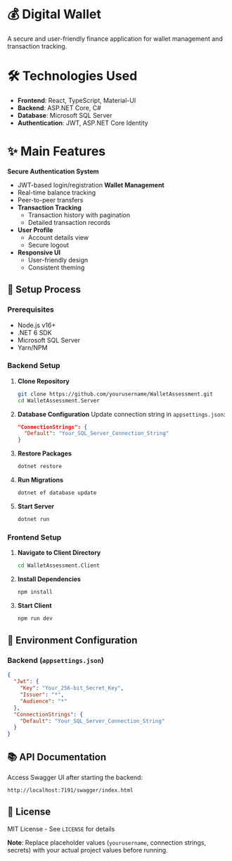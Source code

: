# 💰 Digital Wallet

A secure and user-friendly finance application for wallet management and transaction tracking.

# 🛠 Technologies Used
- **Frontend**: React, TypeScript, Material-UI
- **Backend**: ASP.NET Core, C#
- **Database**: Microsoft SQL Server
- **Authentication**: JWT, ASP.NET Core Identity

# ✨ Main Features
**Secure Authentication System**
  - JWT-based login/registration
  **Wallet Management**
  - Real-time balance tracking
  - Peer-to-peer transfers
- **Transaction Tracking**
  - Transaction history with pagination
  - Detailed transaction records
- **User Profile**
  - Account details view
  - Secure logout
- **Responsive UI**
  - User-friendly design
  - Consistent theming

## 🚀 Setup Process

### Prerequisites
- Node.js v16+
- .NET 6 SDK
- Microsoft SQL Server
- Yarn/NPM

### Backend Setup
1. **Clone Repository**
   ```bash
   git clone https://github.com/yourusername/WalletAssessment.git
   cd WalletAssessment.Server
   ```
2. **Database Configuration**
   Update connection string in `appsettings.json`:
   ```json
   "ConnectionStrings": {
     "Default": "Your_SQL_Server_Connection_String"
   }
   ```
3. **Restore Packages**
   ```bash
   dotnet restore
   ```
4. **Run Migrations**
   ```bash
   dotnet ef database update
   ```
5. **Start Server**
   ```bash
   dotnet run
   ```

### Frontend Setup
1. **Navigate to Client Directory**
   ```bash
   cd WalletAssessment.Client
   ```
2. **Install Dependencies**
   ```bash
   npm install
   ```

3. **Start Client**
   ```bash
   npm run dev
   ```

## 🔧 Environment Configuration

### Backend (`appsettings.json`)
```json
{
  "Jwt": {
    "Key": "Your_256-bit_Secret_Key",
    "Issuer": "*",
    "Audience": "*"
  },
  "ConnectionStrings": {
    "Default": "Your_SQL_Server_Connection_String"
  }
}
```



## 📚 API Documentation
Access Swagger UI after starting the backend:
```
http://localhost:7191/swagger/index.html
```
## 📄 License
MIT License - See `LICENSE` for details

**Note**: Replace placeholder values (`yourusername`, connection strings, secrets) with your actual project values before running.
